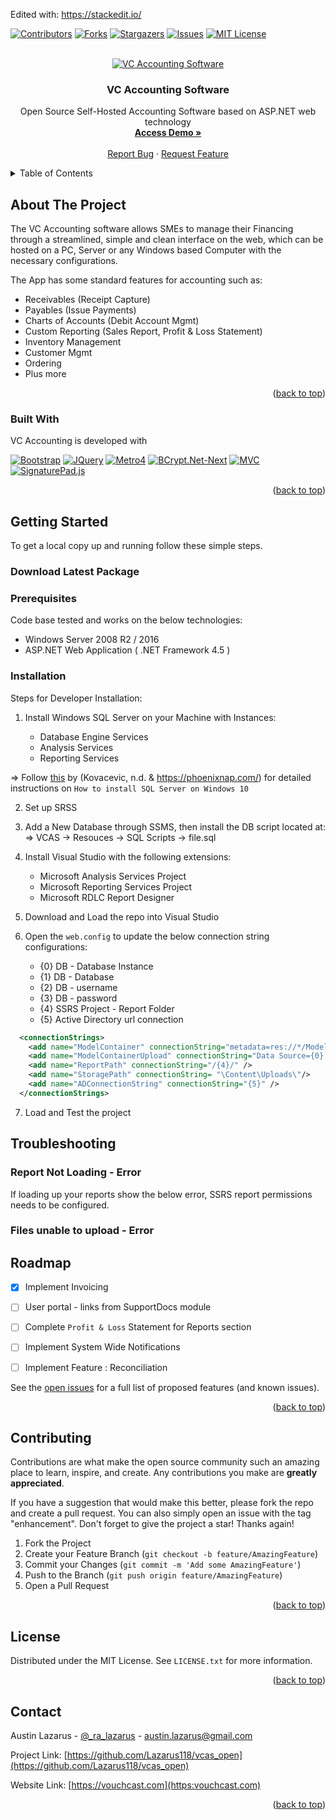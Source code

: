 Edited with: https://stackedit.io/

<a name="readme-top"></a>

<!-- PROJECT SHIELDS -->
<!--
*** I'm using markdown "reference style" links for readability.
*** Reference links are enclosed in brackets [ ] instead of parentheses ( ).
*** See the bottom of this document for the declaration of the reference variables
*** for contributors-url, forks-url, etc. This is an optional, concise syntax you may use.
*** https://www.markdownguide.org/basic-syntax/#reference-style-links
-->
[![Contributors][contributors-shield]][contributors-url]
[![Forks][forks-shield]][forks-url]
[![Stargazers][stars-shield]][stars-url]
[![Issues][issues-shield]][issues-url]
[![MIT License][license-shield]][license-url]



<!-- PROJECT LOGO -->
<br />
<div align="center">
  <a href="https://github.com/Lazarus118/vcas_open">
    <img src="http://vouchcast.com/wp-content/uploads/2022/10/vouchcast_screenshots2-1024x648.png" alt="VC Accounting Software">
  </a>

  <h3 align="center">VC Accounting Software</h3>

  <p align="center">
    Open Source Self-Hosted Accounting Software based on ASP.NET web technology
    <br />
    <a href="https://app.vouchcast.com"><strong>Access Demo »</strong></a>
    <br />
    <br />
    <a href="https://github.com/Lazarus118/vcas_open/issues">Report Bug</a>
    ·
    <a href="https://github.com/Lazarus118/vcas_open/issues">Request Feature</a>
  </p>
</div>



<!-- TABLE OF CONTENTS -->
<details>
  <summary>Table of Contents</summary>
  <ol>
    <li>
      <a href="#about-the-project">About The Project</a>
      <ul>
        <li><a href="#built-with">Built With</a></li>
      </ul>
    </li>
    <li>
      <a href="#getting-started">Getting Started</a>
      <ul>
        <li><a href="#prerequisites">Prerequisites</a></li>
        <li><a href="#installation">Installation</a></li>
      </ul>
    </li>
    <li><a href="#troubleshooting">Troubleshooting</a></li>
    <li><a href="#roadmap">Roadmap</a></li>
    <li><a href="#contributing">Contributing</a></li>
    <li><a href="#license">License</a></li>
    <li><a href="#contact">Contact</a></li>
  </ol>
</details>



<!-- ABOUT THE PROJECT -->
## About The Project

The VC Accounting software allows SMEs to manage their Financing through a streamlined, simple and clean interface on the web, which can be hosted on a PC, Server or any Windows based Computer with the necessary configurations. 

The App has some standard features for accounting such as:

- Receivables (Receipt Capture)
- Payables (Issue Payments) 
- Charts of Accounts (Debit Account Mgmt)
- Custom Reporting (Sales Report, Profit & Loss Statement)
- Inventory Management
- Customer Mgmt
- Ordering
- Plus more

<p align="right">(<a href="#readme-top">back to top</a>)</p>



### Built With

VC Accounting is developed with 

[![Bootstrap][Bootstrap.com]][Bootstrap-url]
[![JQuery][JQuery.com]][JQuery-url]
[![Metro4][Metro4-url]][Metro4]
[![BCrypt.Net-Next][BCrypt.Net-Next-url]][BCrypt.Net-Next]
[![MVC][MVC-url]][MVC]
[![SignaturePad.js][SignaturePad.js-url]][SignaturePad.js]


<p align="right">(<a href="#readme-top">back to top</a>)</p>



<!-- GETTING STARTED -->
## Getting Started

To get a local copy up and running follow these simple steps.

### Download Latest Package


### Prerequisites

Code base tested and works on the below technologies:

* Windows Server 2008 R2 / 2016
* ASP.NET Web Application ( .NET Framework 4.5 )


### Installation

Steps for Developer Installation:

1. Install Windows SQL Server on your Machine with Instances:

	*	Database Engine Services
	*	Analysis Services
	*	Reporting Services
	
=> Follow [this](https://phoenixnap.com/kb/install-sql-server) by (Kovacevic, n.d. & https://phoenixnap.com/) for detailed instructions on `How to install SQL Server on Windows 10`

2.	 Set up SRSS

3. Add a New Database through SSMS, then install the DB script located at:
	=>  VCAS -> Resouces -> SQL Scripts -> file.sql

4. Install Visual Studio with the following extensions:
	* Microsoft Analysis Services Project
	* Microsoft Reporting Services Project
	* Microsoft RDLC Report Designer

5.  Download and Load the repo into Visual Studio

6. Open the `web.config` to update the below connection string configurations:
	*	{0} DB - Database Instance
	*	{1} DB - Database 
	*	{2} DB - username
	*	{3} DB - password
	*	{4} SSRS Project - Report Folder
	*	{5} Active Directory url connection
```xml
  <connectionStrings>
    <add name="ModelContainer" connectionString="metadata=res://*/Models.Model.csdl|res://*/Models.Model.ssdl|res://*/Models.Model.msl;provider=System.Data.SqlClient;provider connection string=&quot;data source={0};initial catalog={1};persist security info=True;user id={2};password={3};MultipleActiveResultSets=True;App=EntityFramework&quot;" providerName="System.Data.EntityClient" />
    <add name="ModelContainerUpload" connectionString="Data Source={0};Initial Catalog={1};user id={2};password={3}" />
	<add name="ReportPath" connectionString="/{4}/" />
	<add name="StoragePath" connectionString= "\Content\Uploads\"/>
	<add name="ADConnectionString" connectionString="{5}" />  
  </connectionStrings>
```

7. Load and Test the project



<!-- Troubleshooting -->
## Troubleshooting

### Report Not Loading - Error
If loading up your reports show the below error, SSRS report permissions needs to be configured.

### Files unable to upload - Error



<!-- ROADMAP -->
## Roadmap

- [X] Implement Invoicing
- [ ] User portal - links from SupportDocs module
- [ ] Complete `Profit & Loss` Statement for Reports section
- [ ] Implement System Wide Notifications
- [ ] Implement Feature : Reconciliation


See the [open issues](https://github.com/Lazarus118/vcas_open/issues) for a full list of proposed features (and known issues).

<p align="right">(<a href="#readme-top">back to top</a>)</p>



<!-- CONTRIBUTING -->
## Contributing

Contributions are what make the open source community such an amazing place to learn, inspire, and create. Any contributions you make are **greatly appreciated**.

If you have a suggestion that would make this better, please fork the repo and create a pull request. You can also simply open an issue with the tag "enhancement".
Don't forget to give the project a star! Thanks again!

1. Fork the Project
2. Create your Feature Branch (`git checkout -b feature/AmazingFeature`)
3. Commit your Changes (`git commit -m 'Add some AmazingFeature'`)
4. Push to the Branch (`git push origin feature/AmazingFeature`)
5. Open a Pull Request

<p align="right">(<a href="#readme-top">back to top</a>)</p>



<!-- LICENSE -->
## License

Distributed under the MIT License. See `LICENSE.txt` for more information.

<p align="right">(<a href="#readme-top">back to top</a>)</p>



<!-- CONTACT -->
## Contact

Austin Lazarus - [@_ra_lazarus](https://twitter.com/_ra_lazarus) - [austin.lazarus@gmail.com](mailto:austin.lazarus@gmail.com)

Project Link: [https://github.com/Lazarus118/vcas_open](https://github.com/Lazarus118/vcas_open)

Website Link: [https://vouchcast.com](https:vouchcast.com)

<p align="right">(<a href="#readme-top">back to top</a>)</p>



<!-- MARKDOWN LINKS & IMAGES -->
<!-- https://www.markdownguide.org/basic-syntax/#reference-style-links -->
[contributors-shield]: https://img.shields.io/github/contributors/Lazarus118/vcas-open?logo=stars&logoColor=white&style=for-the-badge
[contributors-url]: ../../graphs/contributors
[forks-shield]: https://img.shields.io/github/forks/Lazarus118/vcas-open?logo=stars&logoColor=white&style=for-the-badge
[forks-url]: ../../network/members
[stars-shield]: https://img.shields.io/github/stars/Lazarus118/vcas-open?logo=stars&logoColor=white&style=for-the-badge
[stars-url]: ../../stargazers
[issues-shield]: https://img.shields.io/github/issues/Lazarus118/vcas-open?logo=stars&logoColor=white&style=for-the-badge
[issues-url]: ../../issues
[license-shield]: https://img.shields.io/github/license/Lazarus118/vcas-open?logo=stars&logoColor=white&style=for-the-badge
[license-url]: ../LICENSE.txt
[Bootstrap.com]: https://img.shields.io/badge/Bootstrap-563D7C?style=for-the-badge&logo=bootstrap&logoColor=white
[Bootstrap-url]: https://getbootstrap.com
[JQuery.com]: https://img.shields.io/badge/jQuery-0769AD?style=for-the-badge&logo=jquery&logoColor=white
[JQuery-url]: https://jquery.com
[Metro4]: https://metro.org.ua
[Metro4-url]: https://img.shields.io/badge/Metro4-Metro4?style=for-the-badge&logo=metro&logoColor=white&color=blue
[BCrypt.Net-Next]:https://github.com/BcryptNet/bcrypt.net
[BCrypt.Net-Next-url]:https://img.shields.io/badge/BCrypt.Net--Next-lightgrey?style=for-the-badge&logo=metro&logoColor=white&color=lightgrey
[MVC]:https://dotnet.microsoft.com/en-us/apps/aspnet/mvc
[MVC-url]:https://img.shields.io/badge/AspNet.Mvc-ff69b4?style=for-the-badge&logo=microsoft&logoColor=white&color=brightgreen
[SignaturePad.js]:https://github.com/szimek/signature_pad
[SignaturePad.js-url]:https://img.shields.io/badge/SignaturePad.js-yellowgreen?style=for-the-badge&logo=metro&logoColor=white&color=yellowgreen
